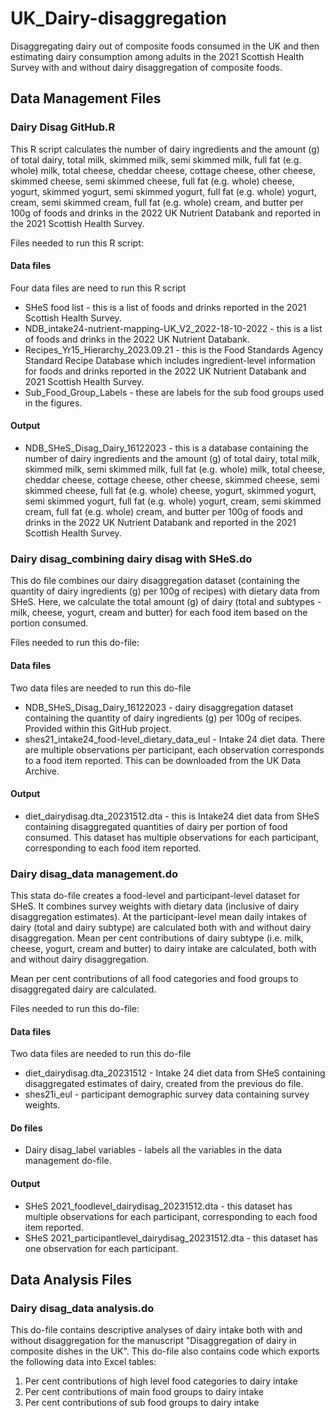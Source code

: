 # UK_Dairy-disaggregation
Disaggregating dairy out of composite foods consumed in the UK and then estimating dairy consumption among adults in the 2021 Scottish Health Survey with and without dairy disaggregation of composite foods.

## Data Management Files

### Dairy Disag GitHub.R
This R script calculates the number of dairy ingredients and the amount (g) of total dairy, total milk, skimmed milk, semi skimmed milk, full fat (e.g. whole) milk, total cheese, cheddar cheese, cottage cheese, other cheese, skimmed cheese, semi skimmed cheese, full fat (e.g. whole) cheese, yogurt, skimmed yogurt, semi skimmed yogurt, full fat (e.g. whole) yogurt, cream, semi skimmed cream, full fat (e.g. whole) cream, and butter per 100g of foods and drinks in the 2022 UK Nutrient Databank and reported in the 2021 Scottish Health Survey.

Files needed to run this R script:
#### Data files
Four data files are need to run this R script
- SHeS food list - this is a list of foods and drinks reported in the 2021 Scottish Health Survey.
- NDB_intake24-nutrient-mapping-UK_V2_2022-18-10-2022 - this is a list of foods and drinks in the 2022 UK Nutrient Databank.
- Recipes_Yr15_Hierarchy_2023.09.21 - this is the Food Standards Agency Standard Recipe Database which includes ingredient-level information for foods and drinks reported in the 2022 UK Nutrient Databank and 2021 Scottish Health Survey.
- Sub_Food_Group_Labels - these are labels for the sub food groups used in the figures.
  
#### Output
- NDB_SHeS_Disag_Dairy_16122023 - this is a database containing the number of dairy ingredients and the amount (g) of total dairy, total milk, skimmed milk, semi skimmed milk, full fat (e.g. whole) milk, total cheese, cheddar cheese, cottage cheese, other cheese, skimmed cheese, semi skimmed cheese, full fat (e.g. whole) cheese, yogurt, skimmed yogurt, semi skimmed yogurt, full fat (e.g. whole) yogurt, cream, semi skimmed cream, full fat (e.g. whole) cream, and butter per 100g of foods and drinks in the 2022 UK Nutrient Databank and reported in the 2021 Scottish Health Survey.

  
### Dairy disag_combining dairy disag with SHeS.do
This do file combines our dairy disaggregation dataset (containing the quantity of dairy ingredients (g) per 100g of recipes) with dietary data from SHeS. Here, we calculate the total amount (g) of dairy (total and subtypes - milk, cheese, yogurt, cream and butter) for each food item based on the portion consumed. 

Files needed to run this do-file:
#### Data files
Two data files are needed to run this do-file
- NDB_SHeS_Disag_Dairy_16122023 - dairy disaggregation dataset containing the quantity of dairy ingredients (g) per 100g of recipes. Provided within this GitHub project.
- shes21_intake24_food-level_dietary_data_eul - Intake 24 diet data. There are multiple observations per participant, each observation corresponds to a food item reported. This can be downloaded from the UK Data Archive.

#### Output
- diet_dairydisag.dta_20231512.dta - this is Intake24 diet data from SHeS containing disaggregated quantities of dairy per portion of food consumed. This dataset has multiple observations for each participant, corresponding to each food item reported.

### Dairy disag_data management.do
This stata do-file creates a food-level and participant-level dataset for SHeS. It combines survey weights with dietary data (inclusive of dairy disaggregation estimates). At the participant-level mean daily intakes of dairy (total and dairy subtype) are calculated both with and without dairy disaggregation. Mean per cent contributions of dairy subtype (i.e. milk, cheese, yogurt, cream and butter) to dairy intake are calculated, both with and without dairy disaggregation.

Mean per cent contributions of all food categories and food groups to disaggregated dairy are calculated. 

Files needed to run this do-file:
#### Data files
Two data files are needed to run this do-file
- diet_dairydisag.dta_20231512 - Intake 24 diet data from SHeS containing disaggregated estimates of dairy, created from the previous do file.
- shes21i_eul - participant demographic survey data containing survey weights. 

#### Do files
- Dairy disag_label variables - labels all the variables in the data management do-file.

#### Output
- SHeS 2021_foodlevel_dairydisag_20231512.dta - this dataset has multiple observations for each participant, corresponding to each food item reported.
- SHeS 2021_participantlevel_dairydisag_20231512.dta - this dataset has one observation for each participant.

## Data Analysis Files
### Dairy disag_data analysis.do
This do-file contains descriptive analyses of dairy intake both with and without disaggregation for the manuscript "Disaggregation of dairy in composite dishes in the UK". This do-file also contains code which exports the following data into Excel tables:
1) Per cent contributions of high level food categories to dairy intake
2) Per cent contributions of main food groups to dairy intake
3) Per cent contributions of sub food groups to dairy intake
